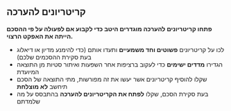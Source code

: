 ## קריטריונים להערכה

**פתחו קריטריונים להערכה מוגדרים היטב כדי לקבוע אם לפעולה על פי ההסכם הייתה את האפקט הרצוי.**

- לכו על קריטריונים **פשוטים וחד משמעיים** ותעדו אותם (כדי להימנע מדיון או דיאלוג בעת סקירת ההסכמים שלכם)
- הגדירו **מדדים ישימים** כדי לעקוב ברציפות אחר השפעות ואיתור סטיות מן התוצאה המיועדת
- שקלו להוסיף קריטריונים אשר יעשו את זה מפורשות, מתי התוצאה של הסכם תיחשב **לא מוצלחת**
- בעת סקירת הסכם, שקלו **לפתח את הקריטריונים להערכה** בהתבסס על מה שלמדתם